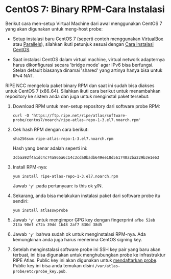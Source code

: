 # CentOS 7: Binary RPM-Cara Instalasi 

Berikut cara men-setup Virtual Machine dari awal menggunakan CentOS 7 yang akan digunakan untuk meng-host probe:

* Setup instalasi baru CentOS 7 (seperti contoh menggunakan [VirtualBox](https://www.virtualbox.org/) atau [Parallels](https://www.parallels.com/)), silahkan ikuti petunjuk sesuai dengan [Cara instalasi CentOS](https://docs.centos.org/en-US/centos/install-guide/).

* Saat instalasi CentOS dalam virtual machine, virtual network adapternya harus dikonfigurasi secara 'bridge mode' agar IPv6 bisa berfungsi. Stelan default biasanya dinamai 'shared' yang artinya hanya bisa untuk IPv4 NAT.

RIPE NCC mengelola paket binary RPM dan saat ini sudah bisa diakses untuk CentOS 7
(x86_64). Silahkan ikuti cara berikut untuk menambahkan repository ke sistem anda dan juga untuk menginstal paket tersebut: 


1. Download RPM untuk men-setup repository dari software probe RPM:

    ```
    curl -O 'https://ftp.ripe.net/ripe/atlas/software-probe/centos7/noarch/ripe-atlas-repo-1-3.el7.noarch.rpm'
    ```

2. Cek hash RPM dengan cara berikut:

    ```
    sha256sum ripe-atlas-repo-1-3.el7.noarch.rpm
    ```

    Hash yang benar adalah seperti ini:

    ```
    3cbaa92f4a1dc4c74a865a6c14c3cda0badb649ee18d561740a2ba229b3e1e63
    ```

3. Install RPM-nya:

    ```
    yum install ripe-atlas-repo-1-3.el7.noarch.rpm
    ```

    Jawab `'y'` pada pertanyaan: is this ok y/N.


4. Sekarang, anda bisa melakukan instalasi paket dari software probe itu sendiri: 

    ```
    yum install atlasswprobe
    ```

5. Jawab `'y'` untuk mengimpor GPG key dengan fingerprint `afbe 52eb 213a 90ef c72a 39dd 1b48 2af7 830d 38d5`

6. Jawab `'y'` bahwa sudah ok untuk menginstalasi RPM-nya. Ada kemungkinan anda juga harus menerima CentOS signing key.

7. Setelah menginstalasi software probe ini SSH key pair yang baru akan terbuat, ini bisa digunakan untuk menghubungkan probe ke infrastruktur RIPE Atlas. Public key ini akan digunakan untuk [mendaftarkan probe](https://atlas.ripe.net/apply/swprobe/).
   Public key ini bisa anda temukan disini `/var/atlas-probe/etc/probe_key.pub`.
